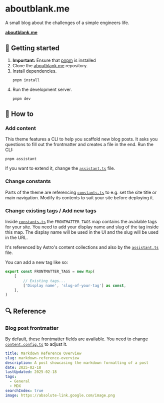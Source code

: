 # aboutblank.me

A small blog about the challenges of a simple engineers life.

[**aboutblank.me**](https://aboutblank.me)


## 🚀 Getting started

1. **Important:** Ensure that [pnpm](https://pnpm.io/installation) is installed
1. Clone the [aboutblank.me](https://github.com/thoomi/aboutblank.me.git) repository.
1. Install dependencies.
   ```shell
   pnpm install
   ```
1. Run the development server.
   ```shell
   pnpm dev
   ```

## 📝 How to

### Add content

This theme features a CLI to help you scaffold new blog posts. It asks you questions to fill out the frontmatter and creates a file in the end. Run the CLI:

```shell
pnpm assistant
```

If you want to extend it, change the [`assistant.ts`](./scripts/assistant.ts) file.

### Change constants

Parts of the theme are referencing [`constants.ts`](./src/constants.ts) to e.g. set the site title or main navigation. Modify its contents to suit your site before deploying it.

### Change existing tags / Add new tags

Inside [`constants.ts`](./src/constants.ts) the `FRONTMATTER_TAGS` map contains the available tags for your site. You need to add your display name and slug of the tag inside this map. The display name will be used in the UI and the slug will be used in the URL.

It's referenced by Astro's content collections and also by the [`assistant.ts`](./scripts/assistant.ts) file.

You can add a new tag like so:

```ts
export const FRONTMATTER_TAGS = new Map(
	[
		// Existing tags...
		['Display name', 'slug-of-your-tag'] as const,
	],
)
```

## 🔍 Reference

### Blog post frontmatter

By default, these frontmatter fields are available. You need to change [`content.config.ts`](./src/content.config.ts) to adjust it.

```yaml
title: Markdown Reference Overview
slug: markdown-reference-overview
description: A post showcasing the markdown formatting of a post
date: 2025-02-18
lastUpdated: 2025-02-18
tags:
  - General
  - MDX
searchIndex: true
image: https://absolute-link.google.com/image.png
```